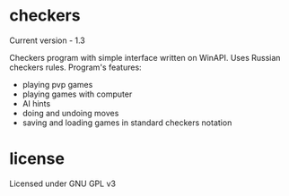 # checkers

Current version - 1.3

Checkers program with simple interface written on WinAPI. Uses Russian checkers rules.
Program's features:
- playing pvp games
- playing games with computer
- AI hints
- doing and undoing moves
- saving and loading games in standard checkers notation

# license

Licensed under GNU GPL v3
